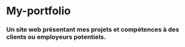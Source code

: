 # My-portfolio
### Un site web présentant mes projets et compétences à des clients ou employeurs potentiels.
